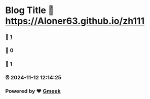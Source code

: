 # Blog Title :link: https://Aloner63.github.io/zh111 
### :page_facing_up: [1](https://Aloner63.github.io/zh111/tag.html) 
### :speech_balloon: 0 
### :hibiscus: 1 
### :alarm_clock: 2024-11-12 12:14:25 
### Powered by :heart: [Gmeek](https://github.com/Meekdai/Gmeek)
